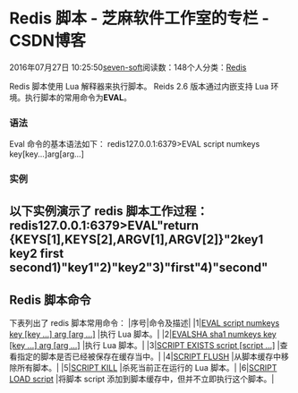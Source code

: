 
# Redis 脚本 -  芝麻软件工作室的专栏 - CSDN博客


2016年07月27日 10:25:50[seven-soft](https://me.csdn.net/softn)阅读数：148个人分类：[Redis																](https://blog.csdn.net/softn/article/category/6332853)



Redis 脚本使用 Lua 解释器来执行脚本。 Reids 2.6 版本通过内嵌支持 Lua 环境。执行脚本的常用命令为**EVAL**。
### 语法
Eval 命令的基本语法如下：
redis127.0.0.1:6379>EVAL script numkeys key[key...]arg[arg...]
### 实例
以下实例演示了 redis 脚本工作过程：
redis127.0.0.1:6379>EVAL"return {KEYS[1],KEYS[2],ARGV[1],ARGV[2]}"2key1 key2 first second1)"key1"2)"key2"3)"first"4)"second"
---

## Redis 脚本命令
下表列出了 redis 脚本常用命令：
|序号|命令及描述|
|1|[EVAL script numkeys key [key ...] arg [arg ...]](http://www.runoob.com/redis/scripting-eval.html)
|执行 Lua 脚本。|
|2|[EVALSHA sha1 numkeys key [key ...] arg [arg ...]](http://www.runoob.com/redis/scripting-evalsha.html)
|执行 Lua 脚本。|
|3|[SCRIPT EXISTS script [script ...]](http://www.runoob.com/redis/scripting-script-exists.html)
|查看指定的脚本是否已经被保存在缓存当中。|
|4|[SCRIPT FLUSH](http://www.runoob.com/redis/scripting-script-flush.html)
|从脚本缓存中移除所有脚本。|
|5|[SCRIPT KILL](http://www.runoob.com/redis/scripting-script-kill.html)
|杀死当前正在运行的 Lua 脚本。|
|6|[SCRIPT LOAD script](http://www.runoob.com/redis/scripting-script-load.html)
|将脚本 script 添加到脚本缓存中，但并不立即执行这个脚本。|

